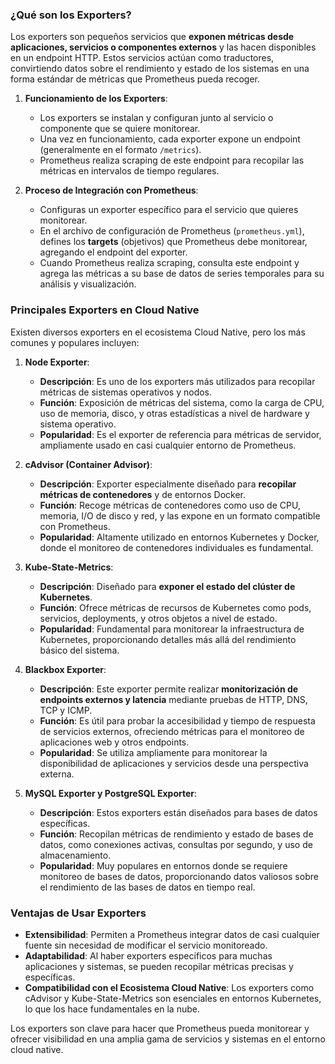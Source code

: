 ### ¿Qué son los Exporters?

Los exporters son pequeños servicios que **exponen métricas desde aplicaciones, servicios o componentes externos** y las hacen disponibles en un endpoint HTTP. Estos servicios actúan como traductores, convirtiendo datos sobre el rendimiento y estado de los sistemas en una forma estándar de métricas que Prometheus pueda recoger.

1. **Funcionamiento de los Exporters**:
   - Los exporters se instalan y configuran junto al servicio o componente que se quiere monitorear.
   - Una vez en funcionamiento, cada exporter expone un endpoint (generalmente en el formato `/metrics`).
   - Prometheus realiza scraping de este endpoint para recopilar las métricas en intervalos de tiempo regulares.
   
2. **Proceso de Integración con Prometheus**:
   - Configuras un exporter específico para el servicio que quieres monitorear.
   - En el archivo de configuración de Prometheus (`prometheus.yml`), defines los **targets** (objetivos) que Prometheus debe monitorear, agregando el endpoint del exporter.
   - Cuando Prometheus realiza scraping, consulta este endpoint y agrega las métricas a su base de datos de series temporales para su análisis y visualización.

### Principales Exporters en Cloud Native

Existen diversos exporters en el ecosistema Cloud Native, pero los más comunes y populares incluyen:

1. **Node Exporter**:
   - **Descripción**: Es uno de los exporters más utilizados para recopilar métricas de sistemas operativos y nodos.
   - **Función**: Exposición de métricas del sistema, como la carga de CPU, uso de memoria, disco, y otras estadísticas a nivel de hardware y sistema operativo.
   - **Popularidad**: Es el exporter de referencia para métricas de servidor, ampliamente usado en casi cualquier entorno de Prometheus.

2. **cAdvisor (Container Advisor)**:
   - **Descripción**: Exporter especialmente diseñado para **recopilar métricas de contenedores** y de entornos Docker.
   - **Función**: Recoge métricas de contenedores como uso de CPU, memoria, I/O de disco y red, y las expone en un formato compatible con Prometheus.
   - **Popularidad**: Altamente utilizado en entornos Kubernetes y Docker, donde el monitoreo de contenedores individuales es fundamental.

3. **Kube-State-Metrics**:
   - **Descripción**: Diseñado para **exponer el estado del clúster de Kubernetes**.
   - **Función**: Ofrece métricas de recursos de Kubernetes como pods, servicios, deployments, y otros objetos a nivel de estado.
   - **Popularidad**: Fundamental para monitorear la infraestructura de Kubernetes, proporcionando detalles más allá del rendimiento básico del sistema.

4. **Blackbox Exporter**:
   - **Descripción**: Este exporter permite realizar **monitorización de endpoints externos y latencia** mediante pruebas de HTTP, DNS, TCP y ICMP.
   - **Función**: Es útil para probar la accesibilidad y tiempo de respuesta de servicios externos, ofreciendo métricas para el monitoreo de aplicaciones web y otros endpoints.
   - **Popularidad**: Se utiliza ampliamente para monitorear la disponibilidad de aplicaciones y servicios desde una perspectiva externa.

5. **MySQL Exporter y PostgreSQL Exporter**:
   - **Descripción**: Estos exporters están diseñados para bases de datos específicas.
   - **Función**: Recopilan métricas de rendimiento y estado de bases de datos, como conexiones activas, consultas por segundo, y uso de almacenamiento.
   - **Popularidad**: Muy populares en entornos donde se requiere monitoreo de bases de datos, proporcionando datos valiosos sobre el rendimiento de las bases de datos en tiempo real.

### Ventajas de Usar Exporters

- **Extensibilidad**: Permiten a Prometheus integrar datos de casi cualquier fuente sin necesidad de modificar el servicio monitoreado.
- **Adaptabilidad**: Al haber exporters específicos para muchas aplicaciones y sistemas, se pueden recopilar métricas precisas y específicas.
- **Compatibilidad con el Ecosistema Cloud Native**: Los exporters como cAdvisor y Kube-State-Metrics son esenciales en entornos Kubernetes, lo que los hace fundamentales en la nube.

Los exporters son clave para hacer que Prometheus pueda monitorear y ofrecer visibilidad en una amplia gama de servicios y sistemas en el entorno cloud native.